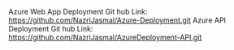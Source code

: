 Azure Web App Deployment Git hub Link:  https://github.com/NazriJasmal/Azure-Deployment.git
Azure API Deployment Git hub Link: https://github.com/NazriJasmal/AzureDeployment-API.git
